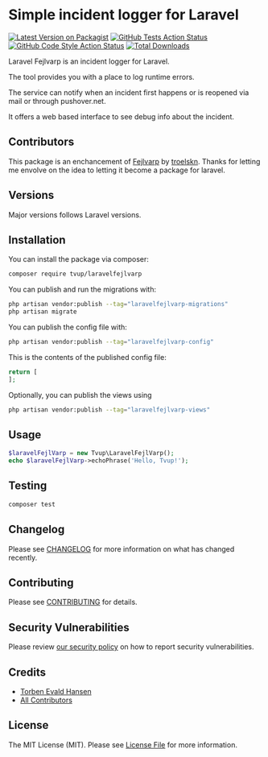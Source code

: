 # Simple incident logger for Laravel

[![Latest Version on Packagist](https://img.shields.io/packagist/v/tvup/laravelfejlvarp.svg?style=flat-square)](https://packagist.org/packages/tvup/laravelfejlvarp)
[![GitHub Tests Action Status](https://img.shields.io/github/actions/workflow/status/tvup/laravelfejlvarp/run-tests.yml?branch=main&label=tests&style=flat-square)](https://github.com/tvup/laravelfejlvarp/actions?query=workflow%3Arun-tests+branch%3Amain)
[![GitHub Code Style Action Status](https://img.shields.io/github/actions/workflow/status/tvup/laravelfejlvarp/fix-php-code-style-issues.yml?branch=main&label=code%20style&style=flat-square)](https://github.com/tvup/laravelfejlvarp/actions?query=workflow%3A"Fix+PHP+code+style+issues"+branch%3Amain)
[![Total Downloads](https://img.shields.io/packagist/dt/tvup/laravelfejlvarp.svg?style=flat-square)](https://packagist.org/packages/tvup/laravelfejlvarp)

Laravel Fejlvarp is an incident logger for Laravel.

The tool provides you with a place to log runtime errors.

The service can notify when an incident first happens or is reopened via mail or through pushover.net.

It offers a web based interface to see debug info about the incident.

## Contributors

This package is an enchancement of [Fejlvarp](https://github.com/troelskn/fejlvarp) by [troelskn](https://github.com/troelskn). Thanks for letting me envolve on the idea to letting it become a package for laravel.

## Versions
Major versions follows Laravel versions.

## Installation

You can install the package via composer:

```bash
composer require tvup/laravelfejlvarp
```

You can publish and run the migrations with:

```bash
php artisan vendor:publish --tag="laravelfejlvarp-migrations"
php artisan migrate
```

You can publish the config file with:

```bash
php artisan vendor:publish --tag="laravelfejlvarp-config"
```

This is the contents of the published config file:

```php
return [
];
```

Optionally, you can publish the views using

```bash
php artisan vendor:publish --tag="laravelfejlvarp-views"
```

## Usage

```php
$laravelFejlVarp = new Tvup\LaravelFejlVarp();
echo $laravelFejlVarp->echoPhrase('Hello, Tvup!');
```

## Testing

```bash
composer test
```

## Changelog

Please see [CHANGELOG](CHANGELOG.md) for more information on what has changed recently.

## Contributing

Please see [CONTRIBUTING](CONTRIBUTING.md) for details.

## Security Vulnerabilities

Please review [our security policy](../../security/policy) on how to report security vulnerabilities.

## Credits

- [Torben Evald Hansen](https://github.com/tvup)
- [All Contributors](../../contributors)

## License

The MIT License (MIT). Please see [License File](LICENSE.md) for more information.
